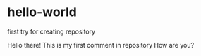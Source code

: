 # hello-world
first try for creating repository

Hello there! This is my first comment in repository
How are you? 
